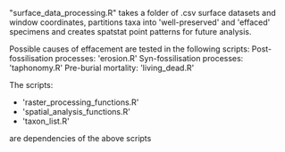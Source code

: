 "surface_data_processing.R" takes a folder of .csv surface datasets and window coordinates, partitions taxa into 'well-preserved' and 'effaced' specimens and creates spatstat point patterns for future analysis.

Possible causes of effacement are tested in the following scripts:
Post-fossilisation processes: 'erosion.R'
Syn-fossilisation processes: 'taphonomy.R'
Pre-burial mortality: 'living_dead.R'

The scripts:
- 'raster_processing_functions.R'
- 'spatial_analysis_functions.R'
- 'taxon_list.R'
  
are dependencies of the above scripts
